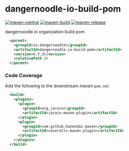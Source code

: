 # dangernoodle-io-build-pom

[![maven-central](https://img.shields.io/maven-central/v/io.dangernoodle/dangernoodle-io-build-pom.svg)](https://img.shields.io/maven-central/v/io.dangernoodle/dangernoodle-io-build-pom.svg)
[![maven-build](https://github.com/dangernoodle-io/dangernoodle-io-build-pom/actions/workflows/maven-build.yml/badge.svg)](https://github.com/dangernoodle-io/dangernoodle-io-build-pom/actions/workflows/maven-build.yml)
[![maven-release](https://github.com/dangernoodle-io/dangernoodle-io-build-pom/actions/workflows/maven-release.yml/badge.svg)](https://github.com/dangernoodle-io/dangernoodle-io-build-pom/actions/workflows/maven-release.yml)

dangernoodle.io organization build pom

```xml
  <parent>
    <groupId>io.dangernoodle</groupId>
    <artifactId>dangernoodle-io-build-pom</artifactId>
    <version>X.Y.Z</version>
    <relativePath />
  </parent>
```

### Code Coverage

Add the following to the downstream maven `pom.xml`

```xml
  <build>
    <plugins>
      <plugin>
        <groupId>org.jacoco</groupId>
        <artifactId>jacoco-maven-plugin</artifactId>
      </plugin>
      <plugin>
        <groupId>com.github.hazendaz.maven</groupId>
        <artifactId>coveralls-maven-plugin</artifactId>
      </plugin>
    </plugins>
  </build>
```
